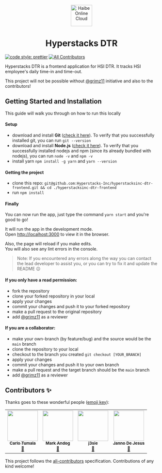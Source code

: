 <p align="center">
	<img height="70" src="https://i.imgur.com/T3TZaap.jpg" alt="Haibe Online Cloud" />
</p>

<h1 align="center"> 
	Hyperstacks DTR
</h1>

[![code style: prettier](https://img.shields.io/badge/code_style-prettier-ff69b4.svg?style=flat-square)](https://github.com/prettier/prettier)
[![All Contributors](https://img.shields.io/badge/all_contributors-3-orange.svg?style=flat-square)](#contributors-)

Hyperstacks DTR is a frontend application for HSI DTR. It tracks HSI employee's daily time-in and time-out.

This project will not be possible without [@grimz11](https://github.com/grimz11) initiative and also to the contributors!

## Getting Started and Installation

This guide will walk you through on how to run this locally

#### Setup

- download and install **Git** ([check it here](https://git-scm.com/downloads)). To verify that you successfully installed git, you can run `git --version`
- download and install **Node.js** ([check it here](https://nodejs.org/en/download)). To verify that you successfully installed nodejs and npm (since its already bundled with nodejs), you can run `node -v` and `npm -v`
- install yarn `npm install -g yarn` and `yarn --version`

#### Getting the project

- clone this repo: `git@github.com:Hyperstacks-Inc/hyperstacksinc-dtr-frontend.git && cd ./hyperstacksinc-dtr-frontend`
- run `npm install`

#### Finally

You can now run the app, just type the command `yarn start` and you're good to go!

It will run the app in the development mode.\
Open [http://localhost:3000](http://localhost:3000) to view it in the browser.

Also, the page will reload if you make edits.\
You will also see any lint errors in the console.

> Note: If you encountered any errors along the way you can contact the lead developer to assist you, or you can try to fix it and update the README :wink:

#### If you only have a read permission:

- fork the repository
- clone your forked repository in your local
- apply your changes
- commit your changes and push it to your forked repository
- make a pull request to the original repository
- add [@grimz11](https://github.com/grimz11) as a reviewer

#### If you are a collaborator:

- make your own-branch (by feature/bug) and the source would be the `main` branch
- clone the repository to your local
- checkout to the branch you created `git checkout [YOUR_BRANCH]`
- apply your changes
- commit your changes and push it to your own branch
- make a pull request and the target branch should be the `main` branch
- add [@grimz11](https://github.com/grimz11) as a reviewer

## Contributors ✨

Thanks goes to these wonderful people ([emoji key](https://allcontributors.org/docs/en/emoji-key)):

<!-- ALL-CONTRIBUTORS-LIST:START - Do not remove or modify this section -->
<!-- prettier-ignore-start -->
<!-- markdownlint-disable -->
<table>
  <tr>
    <td align="center"><a href="https://hyperstacksinc.com/"><img src="https://avatars.githubusercontent.com/u/68207500?v=4?s=100" width="100px;" alt=""/><br /><sub><b>Carlo Tumala</b></sub></a><br /><a href="#maintenance-carlohyper" title="Maintenance">🚧</a></td>
    <td align="center"><a href="https://www.facebook.com/grimz11"><img src="https://avatars.githubusercontent.com/u/53614600?v=4?s=100" width="100px;" alt=""/><br /><sub><b>Mark Andog</b></sub></a><br /><a href="#maintenance-grimz11" title="Maintenance">🚧</a></td>
    <td align="center"><a href="https://hyperstacksinc.com/"><img src="https://avatars.githubusercontent.com/u/40879868?v=4?s=100" width="100px;" alt=""/><br /><sub><b>j3sie</b></sub></a><br /><a href="#maintenance-j3sie" title="Maintenance">🚧</a></td>
    <td align="center"><a href="http://resume.jannomeister.com"><img src="https://avatars.githubusercontent.com/u/46916819?v=4?s=100" width="100px;" alt=""/><br /><sub><b>Janno De Jesus</b></sub></a><br /><a href="https://github.com/Hyperstacks-Inc/hyperstacksinc-dtr-frontend/commits?author=jannomeister" title="Documentation">📖</a></td>
  </tr>
</table>

<!-- markdownlint-restore -->
<!-- prettier-ignore-end -->

<!-- ALL-CONTRIBUTORS-LIST:END -->

This project follows the [all-contributors](https://github.com/all-contributors/all-contributors) specification. Contributions of any kind welcome!
